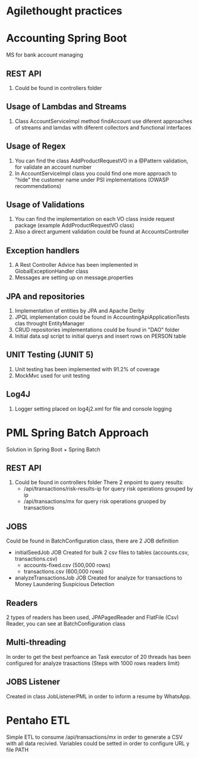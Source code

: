# Agilethought practices

# Accounting Spring Boot
MS for bank account managing

## REST API
1. Could be found in controllers folder  
## Usage of Lambdas and Streams
1. Class AccountServiceImpl method findAccount use diferent approaches of streams and lamdas with diferent collectors and functional interfaces  
## Usage of Regex
1. You can find the class AddProductRequestVO in a @Pattern validation, for validate an account number
2. In AccountServiceImpl class you could find one more approach to "hide" the customer name under PSI implementations (OWASP recommendations)
## Usage of Validations
1. You can find the implementation on each VO class inside request package (example AddProductRequestVO class)
2. Also a direct argument validation could be found at AccountsController
## Exception handlers
1. A Rest Controller Advice has been implemented in GlobalExceptionHandler class
2. Messages are setting up on message.properties
## JPA and repositories
1. Implementation of entities by JPA and Apache Derby
2. JPQL implementation could be found in AccountingApiApplicationTests clas throught EntityManager
3. CRUD repositories implementations could be found in "DAO" folder
4. Initial data.sql script to initial querys and insert rows on PERSON table
## UNIT Testing (JUNIT 5)
1. Unit testing has been implemented with 91.2% of coverage
2. MockMvc used for unit testing
## Log4J
1. Logger setting placed on log4j2.xml for file and console logging

# PML Spring Batch Approach
Solution in Spring Boot + Spring Batch
## REST API
1. Could be found in controllers folder
There 2 enpoint to query results:
   * /api/transactions/risk-results-ip for query risk operations grouped by ip
   * /api/transactions/mx for query risk operations gruoped by transactions
## JOBS
Could be found in BatchConfiguration class, there are 2 JOB definition
* initialSeedJob JOB Created for bulk 2 csv files to tables (accounts.csv, transactions.csv)
   * accounts-fixed.csv (500,000 rows)
   * transactions.csv (600,000 rows)
* analyzeTransactionsJob JOB Created for analyze for transactions to Money Laundering Suspicious Detection
## Readers
2 types of readers has been used, JPAPagedReader and FlatFile (Csv) Reader, you can see at BatchConfiguration class 
## Multi-threading
In order to get the best perfoance an Task executor of 20 threads has been configured for analyze trasactions (Steps with 1000 rows readers limit)
## JOBS Listener
Created in class JobListenerPML in order to inform a resume by WhatsApp.
# Pentaho ETL
Simple ETL to consume /api/transactions/mx in order to generate a CSV with all data recivied. Variables could be setted in order to configure URL y file PATH